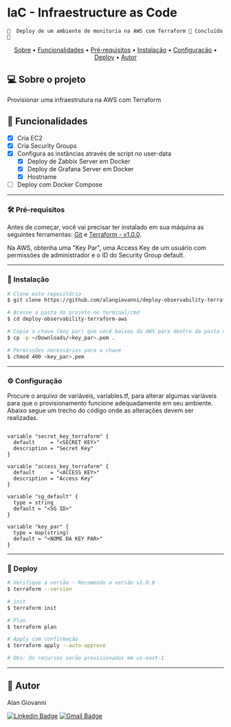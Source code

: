 # IaC - Infraestructure as Code
	🚧  Deploy de um ambiente de monitoria na AWS com Terraform 🚀 Concluído  🚧
<p align="center">
 <a href="#-sobre-o-projeto">Sobre</a> •
 <a href="#-funcionalidades">Funcionalidades</a> •
 <a href="#-pr%C3%A9-requisitos">Pré-requisitos</a> •
 <a href="#-instala%C3%A7%C3%A3o">Instalação</a> •
 <a href="#%EF%B8%8F-configura%C3%A7%C3%A3o">Configuração</a> •
 <a href="#-deploy">Deploy</a> •
 <a href="#-autor">Autor</a>
</p>

## 💻 Sobre o projeto

Provisionar uma infraestrutura na AWS com Terraform

## 💪 Funcionalidades

- [x] Cria EC2
- [x] Cria Security Groups
- [x] Configura as instâncias através de script no user-data
    - [x] Deploy de Zabbix Server em Docker
    - [x] Deploy de Grafana Server em Docker
    - [x] Hostname
- [ ] Deploy com Docker Compose

---

### 🛠 Pré-requisitos

Antes de começar, você vai precisar ter instalado em sua máquina as seguintes ferramentas:
[Git](https://git-scm.com) e [Terraform - v1.0.0](https://www.terraform.io).

Na AWS, obtenha uma "Key Par", uma Access Key de um usuário com permissões de administrador e o ID do Security Group default.

---

### 🎲 Instalação

```bash
# Clone este repositório
$ git clone https://github.com/alangiovanni/deploy-observability-terraform-aws.git

# Acesse a pasta do projeto no terminal/cmd
$ cd deploy-observability-terraform-aws

# Copie a chave (key par) que você baixou da AWS para dentro da pasta corrente
$ cp -p ~/Downloads/<key_par>.pem .

# Permissões necessárias para a chave
$ chmod 400 <key_par>.pem

```

---

### ⚙️ Configuração
Procure o arquivo de variáveis, variables.tf, para alterar algumas variáveis para que o provisionamento funcione adequadamente em seu ambiente. Abaixo segue um trecho do código onde as alterações devem ser realizadas.

```

variable "secret_key_terraform" {
  default     = "<SECRET KEY>"
  description = "Secret Key"
}

variable "access_key_terraform" {
  default     = "<ACCESS KEY>"
  description = "Access Key"
}

variable "sg_default" {
  type = string
  default = "<SG ID>"
}

variable "key_par" {
  type = map(string)
  default = "<NOME DA KEY PAR>"
}

```

---

### 🚀 Deploy

```bash
# Verifique a versão - Recomendo a versão v1.0.0
$ terraform --version

# init
$ terraform init

# Plan
$ terraform plan

# Apply com confirmação
$ terraform apply --auto-approve

# Obs: Os recursos serão provisionados em us-east-1

```

---

## 🦸 Autor

Alan Giovanni

[![Linkedin Badge](https://img.shields.io/badge/-Alan_Giovanni-blue?style=flat-square&logo=Linkedin&logoColor=white&link=https://www.linkedin.com/in/alan-giovanni-53aaa9ab/)](https://www.linkedin.com/in/alan-giovanni-53aaa9ab/) 
[![Gmail Badge](https://img.shields.io/badge/-agmtargino@gmail.com-c14438?style=flat-square&logo=Gmail&logoColor=white&link=mailto:agmtargino@gmail.com)](mailto:agmtargino@gmail.com)
